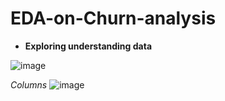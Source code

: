 # EDA-on-Churn-analysis
- **Exploring  understanding data**

 ![image](https://github.com/user-attachments/assets/e6adc10e-78a8-4961-842e-8605655884cd)
 
*Columns*
 ![image](https://github.com/user-attachments/assets/6b53b430-3b9d-48f9-b2a9-9589f5bab02c)


